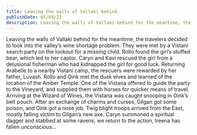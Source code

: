 ```yaml
---
title: Leaving the walls of Vallaki behind
publishDate: 05/09/23
description: Leaving the walls of Vallaki behind for the meantime, the travelers decided to look into the valley’s wine shortage problem...
---
```


Leaving the walls of Vallaki behind for the meantime, the travelers decided to look into the valley’s wine shortage problem. They were met by a Vistani search party on the lookout for a missing child. Rollo found the girl’s stuffed bear, which led to her captor. Caryn and Kavi rescued the girl from a delusional fisherman who had kidnapped the girl for good luck. Returning Arabelle to a nearby Vistani camp, the rescuers were rewarded by her father, Luvash. Rollo and Oink met the dusk elves and learned of the location of the Amber Temple. One of the Vistana offered to guide the party to the Vineyard, and supplied them with horses for quicker means of travel. Arriving at the Wizard of Wines, the Vistana was caught snooping in Oink’s belt pouch. After an exchange of charms and curses, Gilgan got some poison, and Oink got a nose job. Twig blight troops arrived from the East, mostly falling victim to Gilgan’s new axe. Caryn summoned a spiritual dagger and stabbed at some ravens, we return to the action, Ireena has fallen unconscious…

